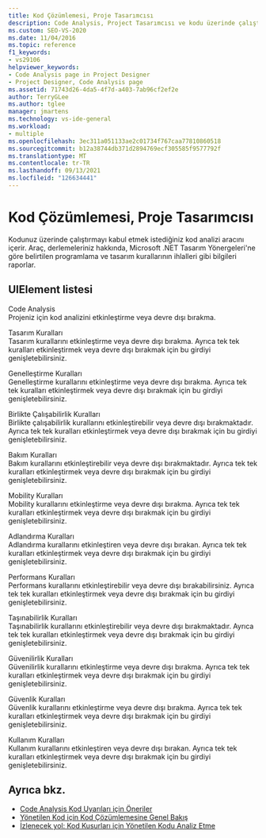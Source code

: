 ```yaml
---
title: Kod Çözümlemesi, Proje Tasarımcısı
description: Code Analysis, Project Tasarımcısı ve kodu üzerinde çalıştırmayı tercih etmeyi tercih ettiyebilirsiniz kod analizi aracını nasıl içerdiği hakkında bilgi edinebilirsiniz.
ms.custom: SEO-VS-2020
ms.date: 11/04/2016
ms.topic: reference
f1_keywords:
- vs29106
helpviewer_keywords:
- Code Analysis page in Project Designer
- Project Designer, Code Analysis page
ms.assetid: 71743d26-4da5-4f7d-a403-7ab96cf2ef2e
author: TerryGLee
ms.author: tglee
manager: jmartens
ms.technology: vs-ide-general
ms.workload:
- multiple
ms.openlocfilehash: 3ec311a051133ae2c01734f767caa77810860518
ms.sourcegitcommit: b12a38744db371d2894769ecf305585f9577792f
ms.translationtype: MT
ms.contentlocale: tr-TR
ms.lasthandoff: 09/13/2021
ms.locfileid: "126634441"
---
```

# <a name="code-analysis-project-designer"></a>Kod Çözümlemesi, Proje Tasarımcısı

Kodunuz üzerinde çalıştırmayı kabul etmek istediğiniz kod analizi aracını içerir. Araç, derlemeleriniz hakkında, Microsoft .NET Tasarım Yönergeleri'ne göre belirtilen programlama ve tasarım kurallarının ihlalleri gibi bilgileri raporlar.

## <a name="uielement-list"></a>UIElement listesi

Code Analysis\
Projeniz için kod analizini etkinleştirme veya devre dışı bırakma.

Tasarım Kuralları\
Tasarım kurallarını etkinleştirme veya devre dışı bırakma. Ayrıca tek tek kuralları etkinleştirmek veya devre dışı bırakmak için bu girdiyi genişletebilirsiniz.

Genelleştirme Kuralları\
Genelleştirme kurallarını etkinleştirme veya devre dışı bırakma. Ayrıca tek tek kuralları etkinleştirmek veya devre dışı bırakmak için bu girdiyi genişletebilirsiniz.

Birlikte Çalışabilirlik Kuralları\
Birlikte çalışabilirlik kurallarını etkinleştirebilir veya devre dışı bırakmaktadır. Ayrıca tek tek kuralları etkinleştirmek veya devre dışı bırakmak için bu girdiyi genişletebilirsiniz.

Bakım Kuralları\
Bakım kurallarını etkinleştirebilir veya devre dışı bırakmaktadır. Ayrıca tek tek kuralları etkinleştirmek veya devre dışı bırakmak için bu girdiyi genişletebilirsiniz.

Mobility Kuralları\
Mobility kurallarını etkinleştirme veya devre dışı bırakma. Ayrıca tek tek kuralları etkinleştirmek veya devre dışı bırakmak için bu girdiyi genişletebilirsiniz.

Adlandırma Kuralları\
Adlandırma kurallarını etkinleştiren veya devre dışı bırakan. Ayrıca tek tek kuralları etkinleştirmek veya devre dışı bırakmak için bu girdiyi genişletebilirsiniz.

Performans Kuralları\
Performans kurallarını etkinleştirebilir veya devre dışı bırakabilirsiniz. Ayrıca tek tek kuralları etkinleştirmek veya devre dışı bırakmak için bu girdiyi genişletebilirsiniz.

Taşınabilirlik Kuralları\
Taşınabilirlik kurallarını etkinleştirebilir veya devre dışı bırakmaktadır. Ayrıca tek tek kuralları etkinleştirmek veya devre dışı bırakmak için bu girdiyi genişletebilirsiniz.

Güvenilirlik Kuralları\
Güvenilirlik kurallarını etkinleştirme veya devre dışı bırakma. Ayrıca tek tek kuralları etkinleştirmek veya devre dışı bırakmak için bu girdiyi genişletebilirsiniz.

Güvenlik Kuralları\
Güvenlik kurallarını etkinleştirme veya devre dışı bırakma. Ayrıca tek tek kuralları etkinleştirmek veya devre dışı bırakmak için bu girdiyi genişletebilirsiniz.

Kullanım Kuralları\
Kullanım kurallarını etkinleştiren veya devre dışı bırakan. Ayrıca tek tek kuralları etkinleştirmek veya devre dışı bırakmak için bu girdiyi genişletebilirsiniz.

## <a name="see-also"></a>Ayrıca bkz.

- [Code Analysis Kod Uyarıları için Öneriler](/dotnet/fundamentals/code-analysis/quality-rules/index)
- [Yönetilen Kod için Kod Çözümlemesine Genel Bakış](../../code-quality/code-analysis-for-managed-code-overview.md)
- [İzlenecek yol: Kod Kusurları için Yönetilen Kodu Analiz Etme](../../code-quality/walkthrough-analyzing-managed-code-for-code-defects.md)
